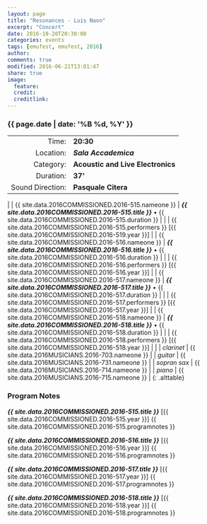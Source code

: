 ```yaml
---
layout: page
title: "Resonances - Luis Naon"
excerpt: "Concert"
date: 2016-10-20T20:30:00
categories: events
tags: [emufest, emufest, 2016]
author:
comments: true
modified: 2016-06-21T13:01:47
share: true
image:
  feature:
  credit:
  creditlink:
---
```


### {{ page.date | date: '%B %d, %Y' }}

|  |  |
|------------:|:------------|
| Time: | **20:30** |
| Location: | ***Sala Accademica*** |
| Category: | **Acoustic and Live Electronics** |
| Duration: | **37'** |
| Sound Direction: | **Pasquale Citera** |
|
| {{ site.data.2016COMMISSIONED.2016-515.nameone }} | ***{{ site.data.2016COMMISSIONED.2016-515.title }}*** • {{ site.data.2016COMMISSIONED.2016-515.duration }} |
|  | {{ site.data.2016COMMISSIONED.2016-515.performers }} [{{ site.data.2016COMMISSIONED.2016-519.year }}] |
| {{ site.data.2016COMMISSIONED.2016-516.nameone }} | ***{{ site.data.2016COMMISSIONED.2016-516.title }}*** • {{ site.data.2016COMMISSIONED.2016-516.duration }} |
|  | {{ site.data.2016COMMISSIONED.2016-516.performers }} [{{ site.data.2016COMMISSIONED.2016-516.year }}] |
| {{ site.data.2016COMMISSIONED.2016-517.nameone }} | ***{{ site.data.2016COMMISSIONED.2016-517.title }}*** • {{ site.data.2016COMMISSIONED.2016-517.duration }} |
|  | {{ site.data.2016COMMISSIONED.2016-517.performers }} [{{ site.data.2016COMMISSIONED.2016-517.year }}] |
| {{ site.data.2016COMMISSIONED.2016-518.nameone }} | ***{{ site.data.2016COMMISSIONED.2016-518.title }}*** • {{ site.data.2016COMMISSIONED.2016-518.duration }} |
|  | {{ site.data.2016COMMISSIONED.2016-518.performers }} [{{ site.data.2016COMMISSIONED.2016-518.year }}] |
|
|  *clarinet* | {{ site.data.2016MUSICIANS.2016-703.nameone }} |
|  *guitar* | {{ site.data.2016MUSICIANS.2016-731.nameone }} |
|  *sopran sax* | {{ site.data.2016MUSICIANS.2016-714.nameone }} |
|  *piano* | {{ site.data.2016MUSICIANS.2016-715.nameone }} |
{: .alttable}

### Program Notes

***{{ site.data.2016COMMISSIONED.2016-515.title }}*** [{{ site.data.2016COMMISSIONED.2016-515.year }}] {{ site.data.2016COMMISSIONED.2016-515.programnotes }}

***{{ site.data.2016COMMISSIONED.2016-516.title }}*** [{{ site.data.2016COMMISSIONED.2016-516.year }}] {{ site.data.2016COMMISSIONED.2016-516.programnotes }}

***{{ site.data.2016COMMISSIONED.2016-517.title }}*** [{{ site.data.2016COMMISSIONED.2016-517.year }}] {{ site.data.2016COMMISSIONED.2016-517.programnotes }}

***{{ site.data.2016COMMISSIONED.2016-518.title }}*** [{{ site.data.2016COMMISSIONED.2016-518.year }}] {{ site.data.2016COMMISSIONED.2016-518.programnotes }}
